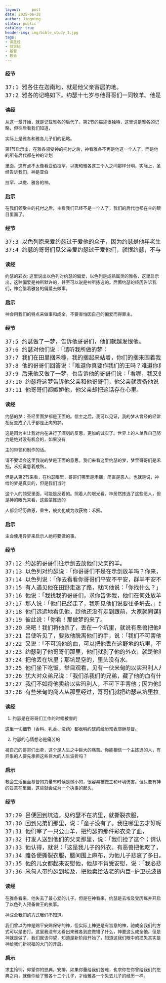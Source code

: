 ```yaml
---
layout:     post
date: 2025-06-28
author: Jingming
status: public
catalog: true
header-img: img/bible_study_1.jpg
tags:
- 读圣经
- 创世纪
- 基督
- 教会
---
```


### 经节
<pre style="font-size: 18px;">
37:1 雅各住在迦南地，就是他父亲寄居的地。
37:2 雅各的记略如下。约瑟十七岁与他哥哥们一同牧羊。他是个童子，与他父亲的妾辟拉、悉帕的儿子们常在一处。约瑟将他哥哥们的恶行报给他们的父亲。
</pre>

### 读经

从这一章开始，就是记载雅各的后代了。第2节的描述很独特，这里说是雅各的记略，但往后看我们知道，

实际上是雅各和雅各儿子们的记略。

第1节启示出，在雅各领受神的托付之后，神看雅各不再是他这一个人了，而是他的所有后代都在神的计划

里面。这有点不太像看亚伯拉罕、以撒和雅各这三个人之间那样分明，实际上，圣经告诉我们，神是亚伯

拉罕、以撒、雅各的神。

### 启示

在我们领受主的托付之后，主看我们已经不是一个人了，我们的后代也都在主的眼目里面了。

### 经节
<pre style="font-size: 18px;">
37:3 以色列原来爱约瑟过于爱他的众子，因为约瑟是他年老生的；他给约瑟做了一件彩衣。
37:4 约瑟的哥哥们见父亲爱约瑟过于爱他们，就恨约瑟，不与他说和睦的话。
</pre>

### 读经

约瑟的彩衣: 这里说出以色列对约瑟的偏爱，以色列是成熟属灵的雅各，这里启示出，这种偏爱是神所默许的，甚至可以说是神所拣选的。后面约瑟的经历告诉我们，神会借着雅各的偏爱去做事。

### 启示

神会用我们的特点来做事和成全，不要害怕因自己的偏爱而得罪主。

### 经节
<pre style="font-size: 18px;">
37:5 约瑟做了一梦，告诉他哥哥们，他们就越发恨他。
37:6 约瑟对他们说：「请听我所做的梦：
37:7 我们在田里捆禾稼，我的捆起来站着，你们的捆来围着我的捆下拜。」
37:8 他的哥哥们回答说：「难道你真要作我们的王吗？难道你真要管辖我们吗？」他们就因为他的梦和他的话越发恨他。
37:9 后来他又做了一梦，也告诉他的哥哥们说：「看哪，我又做了一梦，梦见太阳、月亮，与十一个星向我下拜。」
37:10 约瑟将这梦告诉他父亲和他哥哥们，他父亲就责备他说：「你做的这是什么梦！难道我和你母亲、你弟兄果然要来俯伏在地，向你下拜吗？」
37:11 他哥哥们都嫉妒他，他父亲却把这话存在心里。
</pre>

### 读经

约瑟的梦：圣经里面梦都是正面的。信主之后，我可以见证，我的梦从曾经的经常相反变成了几乎都是正向的梦。

这是因为主让我对内在进行了深刻的反思，更加的诚实了。世界上的人单靠自己努力是绝对没有机会的，如果没有

主的带领和制作的话。

请不要误会这里我说的梦是正面的意思。我们来看这里约瑟的梦，梦里哥哥们是禾捆，禾捆寓意着成熟，

但是从第2节来看，在约瑟眼里，哥哥们哪里是禾捆，简直是恶人。也就是说，神给的梦是真实的，但是我们当时

这个人的领受里面，可能是反着的。照着人的眼光看，神居然拣选了这些恶人，但是神的眼光来看，这些蒙拣选的

人都会经历救恩，重生，被变化成为收获物：禾捆。

### 启示

主会使用异梦来启示人祂将要做的事。

### 经节
<pre style="font-size: 18px;">
37:12 约瑟的哥哥们往示剑去放他们父亲的羊。
37:13 以色列对约瑟说：「你哥哥们不是在示剑放羊吗？你来，我要打发你往他们那里去。」约瑟说：「我在这里。」
37:14 以色列说：「你去看看你哥哥们平安不平安，群羊平安不平安，就回来报信给我」；于是打发他出希伯仑谷，他就往示剑去了。
37:15 有人遇见他在田野走迷了路，就问他说：「你找什么？」
37:16 他说：「我找我的哥哥们，求你告诉我，他们在何处放羊。」
37:17 那人说：「他们已经走了，我听见他们说要往多坍去。」约瑟就去追赶他哥哥们，遇见他们在多坍。
37:18 他们远远地看见他，趁他还没有走到跟前，大家就同谋要害死他，
37:19 彼此说：「你看！那做梦的来了。
37:20 来吧！我们将他杀了，丢在一个坑里，就说有恶兽把他吃了。我们且看他的梦将来怎么样。」
37:21 吕便听见了，要救他脱离他们的手，说：「我们不可害他的性命」；
37:22 又说：「不可流他的血，可以把他丢在这野地的坑里，不可下手害他。」吕便的意思是要救他脱离他们的手，把他归还他的父亲。
37:23 约瑟到了他哥哥们那里，他们就剥了他的外衣，就是他穿的那件彩衣，
37:24 把他丢在坑里；那坑是空的，里头没有水。
37:25 他们坐下吃饭，举目观看，见有一伙米甸的以实玛利人从基列来，用骆驼驮着香料、乳香、没药，要带下埃及去。
37:26 犹大对众弟兄说：「我们杀我们的兄弟，藏了他的血有什么益处呢？
37:27 我们不如将他卖给以实玛利人，不可下手害他；因为他是我们的兄弟，我们的骨肉。」众弟兄就听从了他。
37:28 有些米甸的商人从那里经过，哥哥们就把约瑟从坑里拉上来，讲定二十舍客勒银子，把约瑟卖给以实玛利人。他们就把约瑟带到埃及去了。
</pre>

### 读经

1. 约瑟是在哥哥们工作的时候被害的

这里一切细节（香料、乳香、没药）都表明约瑟的经历预表耶稣基督。

2. 约瑟的心情想必是痛苦的

被自己的哥哥们出卖，这个是人生之中巨大的痛苦。你能相信一个主拣选的人，有异象的人要先承担这些巨大的人生波折吗？

### 启示

教会生活里面基督的力量有时候是微小的，很容易被做工和环境伤害。但只要有神的旨意在里面，这些就会成为一个执事的起头。

### 经节
<pre style="font-size: 18px;">
37:29 吕便回到坑边，见约瑟不在坑里，就撕裂衣服，
37:30 回到兄弟们那里，说：「童子没有了。我往哪里去才好呢？」
37:31 他们宰了一只公山羊，把约瑟的那件彩衣染了血，
37:32 打发人送到他们的父亲那里，说：「我们捡了这个；请认一认是你儿子的外衣不是？」
37:33 他认得，就说：「这是我儿子的外衣。有恶兽把他吃了，约瑟被撕碎了！撕碎了！」
37:34 雅各便撕裂衣服，腰间围上麻布，为他儿子悲哀了多日。
37:35 他的儿女都起来安慰他，他却不肯受安慰，说：「我必悲哀着下阴间，到我儿子那里。」约瑟的父亲就为他哀哭。
37:36 米甸人带约瑟到埃及，把他卖给法老的内臣—护卫长波提乏。
</pre>

### 读经

在雅各看来，他失去了最心爱的儿子。但是在神看来，约瑟是去埃及受历练并开启了以色列人预备做王的执事。

神成全我们的方式我们不知道。

我们曾以为神是赐平安赐保守的神，但实际上神更是有旨意的神，祂成全我们的方式可以是击打。这里我没有太看出来雅各到底做错了什么，神要这么成全他。但是神就是做了，我们就该仰望，知道是新阶段开始了，知道这我们眼中的损失其实是神给我们新祝福的大门的开启。

### 启示

求主怜悯，仰望你的恩典，安排，如果你量给我们苦难，也求你在你曾给我们的恩典之内，就像你给了雅各十二个儿子，才给雅各一个失去儿子的经历一样。